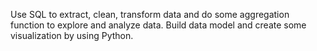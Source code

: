<p>Use SQL to extract, clean, transform data and do some aggregation function to explore and analyze data. Build data model and create some visualization by using Python.
